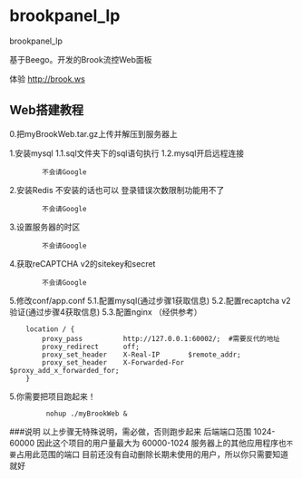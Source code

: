 # brookpanel_lp
brookpanel_lp

基于Beego。开发的Brook流控Web面板

体验 http://brook.ws

## Web搭建教程
0.把myBrookWeb.tar.gz上传并解压到服务器上

1.安装mysql
1.1.sql文件夹下的sql语句执行
1.2.mysql开启远程连接
```linux
		不会请Google
```

2.安装Redis 不安装的话也可以 登录错误次数限制功能用不了
```linux
		不会请Google
```

3.设置服务器的时区
```linux
		不会请Google
```

4.获取reCAPTCHA v2的sitekey和secret
```linux
		不会请Google
```

5.修改conf/app.conf
5.1.配置mysql(通过步骤1获取信息)
5.2.配置recaptcha v2验证(通过步骤4获取信息)
5.3.配置nginx （经供参考）
```nginx
	location / {
        proxy_pass          http://127.0.0.1:60002/;  #需要反代的地址
        proxy_redirect      off;
        proxy_set_header    X-Real-IP       $remote_addr;
        proxy_set_header    X-Forwarded-For $proxy_add_x_forwarded_for;
    }
```

5.你需要把项目跑起来！
```linux
		 nohup ./myBrookWeb &
```


###说明
以上步骤无特殊说明，需必做，否则跑步起来
后端端口范围 1024-60000 因此这个项目的用户量最大为 60000-1024
服务器上的其他应用程序也`不要`占用此范围的端口
目前还没有自动删除长期未使用的用户，所以你只需要知道就好

